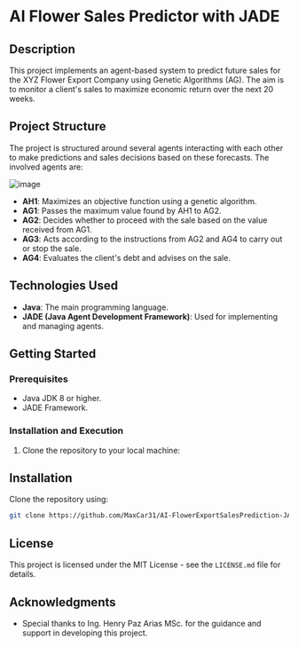 # AI Flower Sales Predictor with JADE

## Description
This project implements an agent-based system to predict future sales for the XYZ Flower Export Company using Genetic Algorithms (AG). The aim is to monitor a client's sales to maximize economic return over the next 20 weeks.

## Project Structure
The project is structured around several agents interacting with each other to make predictions and sales decisions based on these forecasts. The involved agents are:

![image](https://github.com/MaxCar31/AI-FlowerExportSalesPrediction-JADE-Intelligent-Agents/assets/141116497/bda13e28-4e74-43af-9dd0-ca2b87e91067)


- **AH1**: Maximizes an objective function using a genetic algorithm.
- **AG1**: Passes the maximum value found by AH1 to AG2.
- **AG2**: Decides whether to proceed with the sale based on the value received from AG1.
- **AG3**: Acts according to the instructions from AG2 and AG4 to carry out or stop the sale.
- **AG4**: Evaluates the client's debt and advises on the sale.

## Technologies Used
- **Java**: The main programming language.
- **JADE (Java Agent Development Framework)**: Used for implementing and managing agents.

## Getting Started

### Prerequisites
- Java JDK 8 or higher.
- JADE Framework.

### Installation and Execution
1. Clone the repository to your local machine:

 ## Installation

Clone the repository using:

```bash
git clone https://github.com/MaxCar31/AI-FlowerExportSalesPrediction-JADE-Intelligent-Agents.git
```
## License
This project is licensed under the MIT License - see the `LICENSE.md` file for details.

## Acknowledgments
- Special thanks to Ing. Henry Paz Arias MSc. for the guidance and support in developing this project.

